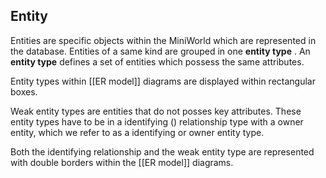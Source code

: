 ## Entity 
Entities are specific objects within the MiniWorld which are represented in the database. 
Entities of a same kind are grouped in one **entity type** . An __entity type__ defines a set of entities which possess the same attributes.

Entity types within [[ER model]] diagrams are displayed within rectangular boxes.

Weak entity types are entities that do not posses key attributes. 
These entity types have to be in a identifying () relationship type with a owner entity, which we refer to as a identifying or owner entity type.

Both the identifying relationship and the weak entity type are represented with double borders within the [[ER model]] diagrams.